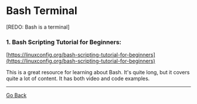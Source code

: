 # Bash Terminal

[REDO: Bash is a terminal]

### 1. Bash Scripting Tutorial for Beginners:

[https://linuxconfig.org/bash-scripting-tutorial-for-beginners](https://linuxconfig.org/bash-scripting-tutorial-for-beginners)

This is a great resource for learning about Bash. It's quite long, but it covers quite a lot of content. It has both video and code examples.

---

[Go Back](../README.md)

